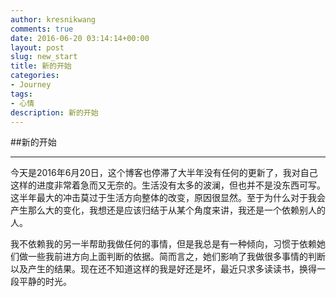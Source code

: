 ```yaml
---
author: kresnikwang
comments: true
date: 2016-06-20 03:14:14+00:00
layout: post
slug: new_start
title: 新的开始
categories:
- Journey
tags:
- 心情
description: 新的开始
---
```


##新的开始

----------
今天是2016年6月20日，这个博客也停滞了大半年没有任何的更新了，我对自己这样的进度非常着急而又无奈的。生活没有太多的波澜，但也并不是没东西可写。这半年最大的冲击莫过于生活方向整体的改变，原因很显然。至于为什么对于我会产生那么大的变化，我想还是应该归结于从某个角度来讲，我还是一个依赖别人的人。

我不依赖我的另一半帮助我做任何的事情，但是我总是有一种倾向，习惯于依赖她们做一些我前进方向上面判断的依据。简而言之，她们影响了我做很多事情的判断以及产生的结果。现在还不知道这样的我是好还是坏，最近只求多读读书，换得一段平静的时光。
